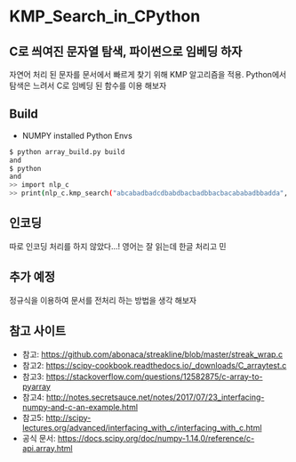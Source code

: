 # KMP_Search_in_CPython
## C로 씌여진 문자열 탐색, 파이썬으로 임베딩 하자

자연어 처리 된 문자를 문서에서 빠르게 찾기 위해 KMP 알고리즘을 적용. Python에서 탐색은 느려서 C로 임베딩 된 함수를 이용 해보자


## Build
* NUMPY installed Python Envs
```sh
$ python array_build.py build
and
$ python
and
>> import nlp_c
>> print(nlp_c.kmp_search("abcabadbadcdbabdbacbadbbacbacababadbbadda", "ab"))
```

## 인코딩
따로 인코딩 처리를 하지 않았다...! 영어는 잘 읽는데 한글 처리고 민

## 추가 예정
정규식을 이용하여 문서를 전처리 하는 방법을 생각 해보자

## 참고 사이트
* 참고: https://github.com/abonaca/streakline/blob/master/streak_wrap.c
* 참고2: https://scipy-cookbook.readthedocs.io/_downloads/C_arraytest.c
* 참고3: https://stackoverflow.com/questions/12582875/c-array-to-pyarray
* 참고4: http://notes.secretsauce.net/notes/2017/07/23_interfacing-numpy-and-c-an-example.html
* 참고5: http://scipy-lectures.org/advanced/interfacing_with_c/interfacing_with_c.html
* 공식 문서: https://docs.scipy.org/doc/numpy-1.14.0/reference/c-api.array.html
